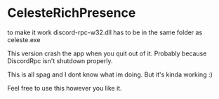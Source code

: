 # CelesteRichPresence
to make it work discord-rpc-w32.dll has to be in the same folder as celeste.exe

This version crash the app when you quit out of it.
Probably because DiscordRpc isn't shutdown properly.

This is all spag and I dont know what im doing.
But it's kinda working :)

Feel free to use this however you like it.
